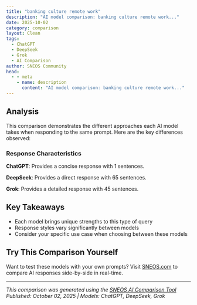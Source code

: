 ```yaml
---
title: "banking culture remote work"
description: "AI model comparison: banking culture remote work..."
date: 2025-10-02
category: comparison
layout: Clean
tags:
  - ChatGPT
  - DeepSeek
  - Grok
  - AI Comparison
author: SNEOS Community
head:
  - - meta
    - name: description
      content: "AI model comparison: banking culture remote work..."
---
```


<ChatComparison
  title="banking culture remote work"
  prompt="banking culture remote work"
  :responses='{
    "ChatGPT": "The banking culture surrounding remote work has evolved significantly, especially since the onset of the COVID-19 pandemic. Here&#x27;s an overview of key aspects and trends related to remote work in the banking sector:\n\n### 1. **Flexibility and Work-Life Balance**\n   - Many banks have adopted flexible work arrangements, recognizing the importance of work-life balance for employee satisfaction and retention.\n   - Hybrid models are becoming common, allowing employees to split their time between home and the office.\n\n### 2. **Technology and Digital Transformation**\n   - Banks are investing heavily in technology to facilitate remote work, including secure VPNs, collaboration tools, and cloud-based applications.\n   - Enhanced digital communication tools like Microsoft Teams, Slack, and Zoom have become integral for collaboration.\n\n### 3. **Cultural Shift**\n   - There is an ongoing shift towards a more results-oriented culture rather than a traditional presence-based culture. Managers focus on productivity and outcomes rather than hours spent in the office.\n   - Organizations are fostering a culture of trust, as employees are often given more autonomy in how they manage their time.\n\n### 4. **Regulatory Compliance and Security Concerns**\n   - The banking industry is highly regulated, which brings unique challenges to remote work. Compliance with regulations on data security and privacy is paramount.\n   - Banks are incorporating robust cybersecurity measures to protect sensitive financial data accessed remotely.\n\n### 5. **Employee Engagement and Inclusion**\n   - To maintain engagement and a sense of belonging, banks are implementing various virtual team-building activities and check-ins.\n   - Efforts are being made to ensure all employees have an equal voice in virtual settings, addressing potential challenges with inclusivity.\n\n### 6. **Training and Development**\n   - Remote training programs are essential for onboarding new employees and upskilling existing staff, with a focus on digital skills.\n   - Continuous professional development is emphasized, utilizing online learning platforms.\n\n### 7. **Challenges and Considerations**\n   - Communication can be a challenge in a remote work setting, requiring intentional strategies to ensure transparency and clarity.\n   - Maintaining company culture and collaboration can be difficult when teams are physically separated, necessitating innovative approaches to keep teams connected and aligned.\n\n### 8. **Future Trends**\n   - As remote work solidifies its place in banking, future policies may lean towards hybrid work models, where work-from-home options remain available.\n   - There may be an increased emphasis on employee well-being, mental health resources, and ergonomic home office setups.\n\nOverall, the banking culture surrounding remote work is undergoing transformation, requiring adaptation from organizations and employees alike. The lessons learned during the pandemic are likely to influence the future of work in the banking sector for years to come.",
    "DeepSeek": "Of course. The collision of traditional **banking culture** and the rise of **remote work** is one of the most significant and challenging transformations in the modern corporate world.\n\nHere\u2019s a detailed breakdown of the dynamics at play, the challenges, and the emerging future.\n\n### The Traditional Banking Culture: The \u0022Old World\u0022\n\nBanking has historically been built on a culture of:\n\n1.  **Presence and Visibility:** \u0022Face time\u0022 was crucial. Being seen at your desk, especially early and late, was a proxy for dedication and productivity. Management was often done by walking around.\n2.  **Formality and Hierarchy:** Clear chains of command, suits, a physical trading floor, and formal meetings were the norms. Communication was often top-down.\n3.  **Control and Security:** Banks are fortresses of sensitive financial data. The physical office was a controlled environment with secure networks, monitored entry/exit, and limited personal device use.\n4.  **Collaboration and Apprenticeship:** Junior employees learned by sitting next to seniors, overhearing phone calls, and being immersed in the office\u0027s social and professional fabric.\n5.  **Client-Facing Rituals:** A huge part of banking, especially in investment and commercial banking, revolves around in-person client meetings, lunches, and networking events.\n\n### The Shock of Remote Work: The \u0022New World\u0022\n\nThe pandemic forced a rapid shift to remote work, challenging every pillar of the old culture.\n\n#### **Major Challenges in the Transition**\n\n1.  **The Trust Deficit:** The biggest hurdle. Managers schooled in the \u0022visibility = productivity\u0022 model struggle to trust employees they can\u0027t see. This often leads to over-monitoring through software, which can damage morale.\n2.  **Security Risks:** The attack surface exploded. Home networks are less secure than office firewalls. The risk of data leakage (intentional or accidental) is higher, requiring massive investments in VPNs, zero-trust architectures, and employee training.\n3.  **Cultural Erosion:** How do you maintain a cohesive company culture, foster team bonds, or onboard new hires when there\u0027s no water cooler, no shared coffee breaks, and no casual hallway conversations? This can lead to employee disconnection and siloed teams.\n4.  **Inequity and Two-Tier Systems:**\n    *   **Front Office vs. Back Office:** Traders, relationship managers, and branch staff often need to be on-site, while HR, IT, and analytics can work remotely. This can create a divide between \u0022essential\u0022 on-site staff and \u0022remote\u0022 staff.\n    *   **The \u0022Proximity Bias\u0022:** Employees who choose to come into the office may have better visibility and faster career advancement, unfairly penalizing those who work remotely effectively.\n5.  **Innovation and Spontaneous Collaboration:** The \u0022magic\u0022 of a trading floor or a team huddling around a whiteboard is hard to replicate on Zoom. Many argue that spontaneous, creative problem-solving suffers in a fully remote setting.\n\n### The Emerging Hybrid Model and Its Benefits\n\nDespite the challenges, banks are not returning to a full 5-day office week. A **hybrid model** is becoming the standard, and it offers significant advantages:\n\n1.  **Access to a Wider Talent Pool:** Banks are no longer geographically constrained. They can hire the best tech talent, quants, or analysts from anywhere, crucial for competing with fintech companies.\n2.  **Increased Employee Satisfaction and Retention:** Remote work offers flexibility, eliminates commutes, and improves work-life balance. This is a powerful tool for attracting and retaining talent, especially younger generations.\n3.  **Potential for Productivity Gains:** For focused, analytical work (e.g., financial modeling, coding, report writing), many employees are more productive without office distractions.\n4.  **Reduced Real Estate Costs:** Banks can significantly downsize their expensive office footprints in city centers.\n\n### How Banking Culture is Adapting and Evolving\n\nThe culture is not just being eroded; it\u0027s being **rewritten**. Successful banks are actively managing this change:\n\n*   **From Presence to Output:** Managers are being trained to evaluate based on deliverables and results, not hours logged online.\n*   **Intentional Communication:** Replacing hallway chats with scheduled virtual check-ins, dedicated collaboration tools (Slack, Teams), and \u0022virtual coffee\u0022 meetings.\n*   **Reinventing the Office:** The office is becoming a **collaboration hub**. Instead of rows of desks, it\u0027s designed for team meetings, client pitches, and building social capital. People come in with a purpose.\n*   **Hyper-Focus on Cybersecurity:** Implementing robust security protocols, mandatory training, and secure technology is now a non-negotiable pillar of remote work policy.\n*   **Reimagining Onboarding and Mentorship:** Creating structured virtual mentorship programs and using technology to make new hires feel connected from day one.\n\n### The Future: A Blended Culture\n\nThe future of banking culture is not fully remote, nor is it a return to 2019. It\u0027s a **blended, more flexible culture** that prioritizes:\n\n*   **Trust and Autonomy:** Empowering employees to manage their work and time.\n*   **Digital-First Collaboration:** Seamlessly integrating in-person and remote participants.\n*   **Purpose-Driven Office Use:** The office is for what it does best: collaboration, culture-building, and complex training.\n*   **Talent-Centricity:** Using flexibility as a key competitive advantage in the war for talent.\n\n**In conclusion,** the shift to remote work has been a forced experiment that exposed the weaknesses of traditional banking culture but also revealed new possibilities. The most successful banks will be those that proactively shape this new hybrid culture, leveraging its benefits while mitigating its risks, ultimately creating a more resilient, modern, and attractive workplace.",
    "Grok": "The concept of **banking culture in the context of remote work** refers to how traditional banking institutions, which have historically relied on in-person interactions and hierarchical structures, adapt their organizational culture, values, and operational practices to a remote or hybrid working environment. Banking culture typically emphasizes trust, compliance, security, and customer service, and transitioning to remote work presents both challenges and opportunities in maintaining these priorities.\n\nHere are some key aspects of banking culture in the context of remote work, along with challenges and strategies to address them:\n\n### 1. **Core Elements of Banking Culture in Remote Work**\n   - **Trust and Accountability**: Banking is built on trust, both internally among employees and externally with customers. Remote work can make it harder to foster trust without face-to-face interactions, so organizations must emphasize transparency and accountability.\n   - **Customer-Centric Focus**: Banks prioritize customer service, and remote work requires adapting communication channels to ensure clients still feel valued and supported (e.g., virtual meetings, chat support, and secure digital platforms).\n   - **Compliance and Security**: The banking sector is highly regulated, and remote work introduces risks related to data security, fraud, and adherence to policies. A strong culture of compliance must be reinforced through training and technology.\n   - **Collaboration and Teamwork**: Banking often involves teamwork across departments (e.g., loans, investments, customer service). Remote work can hinder spontaneous collaboration, so fostering a culture of communication through digital tools is essential.\n\n### 2. **Challenges of Remote Work in Banking Culture**\n   - **Isolation and Employee Engagement**: Remote work can lead to feelings of isolation, reducing team cohesion and morale. Banking culture often thrives on mentorship and in-person training, which can be harder to replicate remotely.\n   - **Data Security Risks**: With employees accessing sensitive customer information from home, there\u2019s a heightened risk of data breaches. Banking culture must prioritize strict cybersecurity protocols and employee awareness.\n   - **Work-Life Balance**: The high-pressure environment of banking can be exacerbated by remote work, as employees may struggle to disconnect, leading to burnout. A supportive culture is needed to promote balance.\n   - **Onboarding and Training**: New hires may struggle to absorb the organization\u0027s culture and values without in-person interaction, which is critical in a trust-based industry like banking.\n   - **Monitoring Performance**: Managers may find it challenging to assess employee performance without direct supervision, and a culture overly focused on micromanagement can erode trust.\n\n### 3. **Strategies to Adapt Banking Culture for Remote Work**\n   - **Leverage Technology for Collaboration**: Use tools like Microsoft Teams, Slack, or Zoom to maintain team communication and replicate the camaraderie of office environments through virtual coffee breaks or team-building activities.\n   - **Prioritize Cybersecurity**: Invest in secure VPNs, multi-factor authentication, and regular security training to protect sensitive data. Reinforce a culture of responsibility around data handling.\n   - **Foster Employee Well-Being**: Promote a culture that values mental health by offering flexible schedules, wellness programs, and resources for remote workers to maintain work-life balance.\n   - **Redefine Leadership and Communication**: Encourage leaders to be more approachable and empathetic in a remote setting. Regular check-ins and transparent communication can help maintain trust and alignment with the bank\u2019s values.\n   - **Adapt Training Programs**: Develop robust virtual onboarding and training programs to immerse new hires in the bank\u2019s culture, values, and compliance standards. Use e-learning platforms and mentorship programs to bridge the gap.\n   - **Focus on Results, Not Presence**: Shift the culture from valuing physical presence to measuring outcomes and productivity. This can help build trust and empower employees in a remote environment.\n   - **Maintain Customer Focus**: Equip remote teams with tools to provide seamless customer experiences, such as secure video consultations and personalized digital services, ensuring the customer remains at the heart of the culture.\n\n### 4. **Benefits of Remote Work in Banking Culture**\n   - **Access to Wider Talent Pool**: Remote work allows banks to hire talent from diverse geographic locations, fostering a more inclusive culture.\n   - **Cost Efficiency**: Reducing the need for large office spaces can lower costs, allowing resources to be redirected toward employee development or customer service initiatives.\n   - **Increased Flexibility**: Offering remote work options can improve employee satisfaction and retention, aligning with modern workplace expectations and enhancing the bank\u2019s culture as forward-thinking.\n\n### 5. **Examples of Cultural Shifts in Banking**\n   - **Digital-First Mindset**: Many banks, such as JPMorgan Chase and Citi, have embraced hybrid work models post-COVID-19, investing heavily in digital tools to maintain a collaborative culture remotely.\n   - **Employee-Centric Policies**: Some banks have introduced mental health resources and flexible schedules to adapt their traditionally rigid culture to the needs of remote workers.\n   - **Innovation and Agility**: Remote work has pushed banks to adopt more agile practices, breaking away from slow, hierarchical decision-making to a culture that values innovation and quick adaptation.\n\n### Conclusion\nAdapting banking culture to remote work requires balancing the industry\u2019s traditional values\u2014trust, security, and customer focus\u2014with the demands of a digital, distributed workforce. By leveraging technology, prioritizing employee well-being, and maintaining a strong focus on compliance and customer service, banks can create a remote-friendly culture that upholds their core principles while embracing modern work trends."
  }'
  published-date="14:28"
/>

## Analysis

This comparison demonstrates the different approaches each AI model takes when responding to the same prompt. Here are the key differences observed:

### Response Characteristics

**ChatGPT**: Provides a concise response with 1 sentences. 

**DeepSeek**: Provides a direct response with 65 sentences. 

**Grok**: Provides a detailed response with 45 sentences. 

## Key Takeaways

- Each model brings unique strengths to this type of query
- Response styles vary significantly between models
- Consider your specific use case when choosing between these models

## Try This Comparison Yourself

Want to test these models with your own prompts? Visit [SNEOS.com](https://sneos.com) to compare AI responses side-by-side in real-time.

---

*This comparison was generated using the [SNEOS AI Comparison Tool](https://sneos.com)*
*Published: October 02, 2025 | Models: ChatGPT, DeepSeek, Grok*
